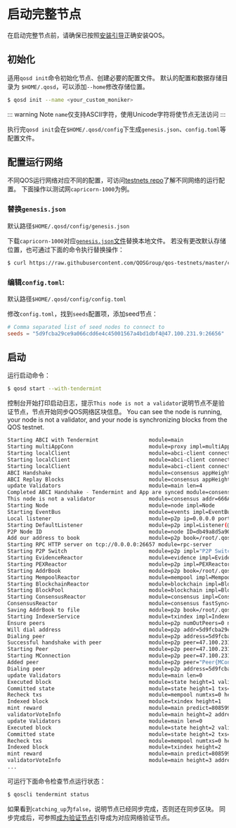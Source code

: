 # 启动完整节点

在启动完整节点前，请确保已按照[安装引导](../installation.md)正确安装QOS。

## 初始化

适用`qosd init`命令初始化节点、创建必要的配置文件。
默认的配置和数据存储目录为 `$HOME/.qosd`，可以添加`--home`修改存储位置。

```bash
$ qosd init --name <your_custom_moniker>
```
::: warning Note
`name`仅支持ASCII字符，使用Unicode字符将使节点无法访问
:::

执行完`qosd init`会在`$HOME/.qosd/config`下生成`genesis.json`、`config.toml`等配置文件。

## 配置运行网络

不同QOS运行网络对应不同的配置，可访问[testnets repo](https://github.com/QOSGroup/qos-testnets)了解不同网络的运行配置。
下面操作以测试网`capricorn-1000`为例。

### 替换`genesis.json`

默认路径`$HOME/.qosd/config/genesis.json`

下载`capricorn-1000`对应[`genesis.json`文件](https://raw.githubusercontent.com/QOSGroup/qos-testnets/master/capricorn-1000/genesis.json)替换本地文件。
若没有更改默认存储位置，也可通过下面的命令执行替换操作：
```bash
$ curl https://raw.githubusercontent.com/QOSGroup/qos-testnets/master/capricorn-1000/genesis.json > $HOME/.qosd/config/genesis.json
```

### 编辑`config.toml`:

默认路径`$HOME/.qosd/config/config.toml`

修改`config.toml`，找到`seeds`配置项，添加seed节点：
```toml
# Comma separated list of seed nodes to connect to
seeds = "5d9fcba29ce9a066cdd6e4c45001567a4bd1dbf4@47.100.231.9:26656"
```

## 启动

运行启动命令：

```bash
$ qosd start --with-tendermint
```

控制台开始打印启动日志，提示`This node is not a validator`说明节点不是验证节点，节点开始同步QOS网络区块信息。
You can see the node is running, your node is not a validator, and your node is synchronizing blocks from the QOS testnet.
```bash
Starting ABCI with Tendermint                module=main 
Starting multiAppConn                        module=proxy impl=multiAppConn
Starting localClient                         module=abci-client connection=query impl=localClient
Starting localClient                         module=abci-client connection=mempool impl=localClient
Starting localClient                         module=abci-client connection=consensus impl=localClient
ABCI Handshake                               module=consensus appHeight=0 appHash=
ABCI Replay Blocks                           module=consensus appHeight=0 storeHeight=0 stateHeight=0
update Validators                            module=main len=4
Completed ABCI Handshake - Tendermint and App are synced module=consensus appHeight=0 appHash=
This node is not a validator                 module=consensus addr=666A495A6B05C975B241880785665417B5CEA2A6 pubKey=PubKeyEd25519{36BA673E7CC36F09C353720441C439A96E81B54689BAC219F0D24C52C3D23E65}
Starting Node                                module=node impl=Node
Starting EventBus                            module=events impl=EventBus
Local listener                               module=p2p ip=0.0.0.0 port=26656
Starting DefaultListener                     module=p2p impl=Listener(@172.31.230.212:26656)
P2P Node ID                                  module=node ID=db49a8d5a902910e0f8aee19e1b4889d6a235a91 file=/root/.qosd/config/node_key.json
Add our address to book                      module=p2p book=/root/.qosd/config/addrbook.json addr=db49a8d5a902910e0f8aee19e1b4889d6a235a91@172.31.230.212:26656
Starting RPC HTTP server on tcp://0.0.0.0:26657 module=rpc-server 
Starting P2P Switch                          module=p2p impl="P2P Switch"
Starting EvidenceReactor                     module=evidence impl=EvidenceReactor
Starting PEXReactor                          module=p2p impl=PEXReactor
Starting AddrBook                            module=p2p book=/root/.qosd/config/addrbook.json impl=AddrBook
Starting MempoolReactor                      module=mempool impl=MempoolReactor
Starting BlockchainReactor                   module=blockchain impl=BlockchainReactor
Starting BlockPool                           module=blockchain impl=BlockPool
Starting ConsensusReactor                    module=consensus impl=ConsensusReactor
ConsensusReactor                             module=consensus fastSync=true
Saving AddrBook to file                      module=p2p book=/root/.qosd/config/addrbook.json size=1
Starting IndexerService                      module=txindex impl=IndexerService
Ensure peers                                 module=p2p numOutPeers=0 numInPeers=0 numDialing=0 numToDial=10
Will dial address                            module=p2p addr=5d9fcba29ce9a066cdd6e4c45001567a4bd1dbf4@47.100.231.9:26656
Dialing peer                                 module=p2p address=5d9fcba29ce9a066cdd6e4c45001567a4bd1dbf4@47.100.231.9:26656
Successful handshake with peer               module=p2p peer=47.100.231.9:26656 peerNodeInfo="NodeInfo{id: 5d9fcba29ce9a066cdd6e4c45001567a4bd1dbf4, moniker: qos0, network: capricorn-1000 [listen 172.19.222.64:26656], version: 0.23.1 ([amino_version=0.12.0 p2p_version=0.5.0 consensus_version=v1/0.2.2 rpc_version=0.7.0/3 tx_index=on rpc_addr=tcp://0.0.0.0:26657])}"
Starting Peer                                module=p2p peer=47.100.231.9:26656 impl="Peer{MConn{47.100.231.9:26656} 5d9fcba29ce9a066cdd6e4c45001567a4bd1dbf4 out}"
Starting MConnection                         module=p2p peer=47.100.231.9:26656 impl=MConn{47.100.231.9:26656}
Added peer                                   module=p2p peer="Peer{MConn{47.100.231.9:26656} 5d9fcba29ce9a066cdd6e4c45001567a4bd1dbf4 out}"
Dialing peer                                 module=p2p address=5d9fcba29ce9a066cdd6e4c45001567a4bd1dbf4@47.100.231.9:26656
update Validators                            module=main len=0
Executed block                               module=state height=1 validTxs=0 invalidTxs=0
Committed state                              module=state height=1 txs=0 appHash=E5C9EABCC5C3ACB7EA6D8ED4D17B997BFCDD6F4F
Recheck txs                                  module=mempool numtxs=0 height=1
Indexed block                                module=txindex height=1
mint reward                                  module=main predict=8085999 actual=8085999
validatorVoteInfo                            module=main height=2 address1nfsgxj0l4gtgje0ydmjg6harsfvmduxtq8fdwa="not vote"
update Validators                            module=main len=0
Executed block                               module=state height=2 validTxs=0 invalidTxs=0
Committed state                              module=state height=2 txs=0 appHash=F70CB6559B9DA8015A63547696DC011032B7161F
Recheck txs                                  module=mempool numtxs=0 height=2
Indexed block                                module=txindex height=2
mint reward                                  module=main predict=8085999 actual=8085999
validatorVoteInfo                            module=main height=3 address1nfsgxj0l4gtgje0ydmjg6harsfvmduxtq8fdwa="not vote"
...
```

可运行下面命令检查节点运行状态：

```bash
$ qoscli tendermint status
```

如果看到`catching_up`为`false`，说明节点已经同步完成，否则还在同步区块。
同步完成后，可参照[成为验证节点](validator.md)引导成为对应网络验证节点。